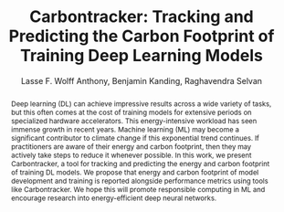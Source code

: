 ---
layout: publication
author: Lasse F. Wolff Anthony, Benjamin Kanding, Raghavendra Selvan
journal: Arxiv
title: "Carbontracker: Tracking and Predicting the Carbon Footprint of Training Deep Learning Models"
year: 2020
doi: 10.48550/arXiv.2007.03051
preprint: https://arxiv.org/abs/2007.03051
replication-package: https://github.com/lfwa/carbontracker
abstract: "Deep learning (DL) can achieve impressive results across a wide variety of tasks, but this often comes at the cost of training models for extensive periods on specialized hardware accelerators. This energy-intensive workload has seen immense growth in recent years. Machine learning (ML) may become a significant contributor to climate change if this exponential trend continues. If practitioners are aware of their energy and carbon footprint, then they may actively take steps to reduce it whenever possible. In this work, we present Carbontracker, a tool for tracking and predicting the energy and carbon footprint of training DL models. We propose that energy and carbon footprint of model development and training is reported alongside performance metrics using tools like Carbontracker. We hope this will promote responsible computing in ML and encourage research into energy-efficient deep neural networks."
bibtex: |-
  @article{DBLP:journals/corr/abs-2007-03051,
    author       = {Lasse F. Wolff Anthony and
                  Benjamin Kanding and
                  Raghavendra Selvan},
    title        = {Carbontracker: Tracking and Predicting the Carbon Footprint of Training
                  Deep Learning Models},
    journal      = {CoRR},
    volume       = {abs/2007.03051},
    year         = {2020},
    url          = {https://arxiv.org/abs/2007.03051},
    eprinttype    = {arXiv},
    eprint       = {2007.03051},
    timestamp    = {Sat, 23 Jan 2021 01:11:16 +0100},
    biburl       = {https://dblp.org/rec/journals/corr/abs-2007-03051.bib},
    bibsource    = {dblp computer science bibliography, https://dblp.org}
  }
# image: "garciamartin-estimation.png"
tags:
  - Deep Learning
  - Carbon emissions
annotation: |-
  The paper introduces an open-source tool to measure and predict the energy usage and carbon emissions of training a neural network. To do so, the tool measures energy consumption for a small number of epochs using Intel RAPL to measure CPU and DRAM power usage and NVIDIA Management Library to measure GPU power usage. It reports a prediction on energy usage by extrapolating to the total number of epochs, and an estimation of carbon emissions by consulting regional Carbon Intensity through an API.

  The paper also provides some suggestions for reducing the carbon footprint of training a model. For example, the model can be trained during hours when the region has a lower Carbon Intensity, or in regions with a lower Carbon Intensity overall. The authors also suggest using efficient algorithms and efficient hardware settings.
thoughts: |-
  The paper provides a useful tool for machine learning developers to gauge the carbon impact of their model. However, I find limiting the impact of Machine Learning on carbon emissions a bit reductionistic. For example, the suggestion of running the training in regions with low Carbon Intensity would not scale properly. The power that renewable energy can provide is limited. If everyone decides to move their training to specific regions with lower carbon emissions, data centers might not be able to support the increased load. I think this tool is useful to increase awareness of the energy impact of Machine Learning but the main focus should be on improving efficiency in terms of power and energy, which should end up reducing carbon emissions too.
show-thoughts: true
---
